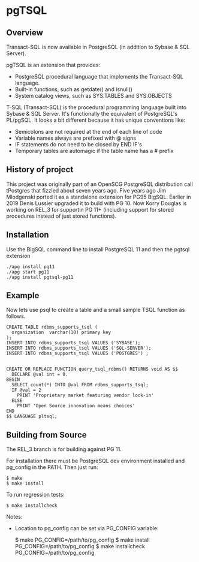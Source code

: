 # pgTSQL

## Overview
Transact-SQL is now available in PostgreSQL (in addition to Sybase & SQL Server).


pgTSQL is an extension that provides:

* PostgreSQL procedural language that implements the Transact-SQL language. 
* Built-in functions, such as getdate() and isnull()
* System catalog views, such as SYS.TABLES and SYS.OBJECTS

T-SQL (Transact-SQL) is the procedural programming language built into Sybase & SQL Server. 
It's functionally the equivalent of PostgreSQL's PL/pgSQL. It looks a bit different
because it has unique conventions like:

* Semicolons are not required at the end of each line of code
* Variable names always are prefixed with @ signs 
* IF statements do not need to be closed by END IF's     
* Temporary tables are automagic if the table name has a # prefix

## History of project
This project was originally part of an OpenSCG  PostgreSQL distribution call tPostgres that 
fizzled about seven years ago.  Five years ago Jim Mlodgenski ported it as a standalone extension
for PG95 BigSQL.   Earlier in 2019 Denis Lussier upgraded it to build with PG 10.
Now Korry Douglas is working on REL_3 for supportin PG 11+ (including support for stored 
procedures instead of just stored functions).


## Installation
Use the BigSQL command line to install PostgreSQL 11 and then the pgtsql extension

	./apg install pg11
  	./apg start pg11
	./apg install pgtsql-pg11


## Example
Now lets use psql to create a table and a small sample TSQL function as follows.

	CREATE TABLE rdbms_supports_tsql (
	  organization  varchar(10) primary key
	);
 	INSERT INTO rdbms_supports_tsql VALUES ('SYBASE');
	INSERT INTO rdbms_supports_tsql VALUES ('SQL-SERVER');
	INSERT INTO rdbms_supports_tsql VALUES ('POSTGRES') ;
  
  
	CREATE OR REPLACE FUNCTION query_tsql_rdbms() RETURNS void AS $$
	  DECLARE @val int = 0. 
	BEGIN
	  SELECT count(*) INTO @val FROM rdbms_supports_tsql;
	  IF @val = 2
	    PRINT 'Proprietary market featuring vendor lock-in'
	  ELSE
	    PRINT 'Open Source innovation means choices'
	END
	$$ LANGUAGE pltsql;


## Building from Source

The REL_3 branch is for building against PG 11.

For installation there must be PostgreSQL dev environment installed
and pg_config in the PATH.   Then just run:

	$ make
	$ make install

To run regression tests:

	$ make installcheck

Notes:

* Location to pg_config can be set via PG_CONFIG variable:

	$ make PG_CONFIG=/path/to/pg_config
	$ make install PG_CONFIG=/path/to/pg_config
	$ make installcheck PG_CONFIG=/path/to/pg_config

